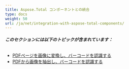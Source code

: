 ```yaml
---
title: Aspose.Total コンポーネントとの統合
type: docs
weight: 50
url: /ja/net/integration-with-aspose-total-components/
---
```


###### **このセクションには以下のトピックが含まれています：**
- [PDFページを画像に変換し、バーコードを認識する](/pdf/ja/net/convert-pdf-pages-to-images-and-recognize-barcodes/)
- [PDFから画像を抽出し、バーコードを認識する](/pdf/ja/net/extract-images-from-pdf-and-recognize-barcodes/)
